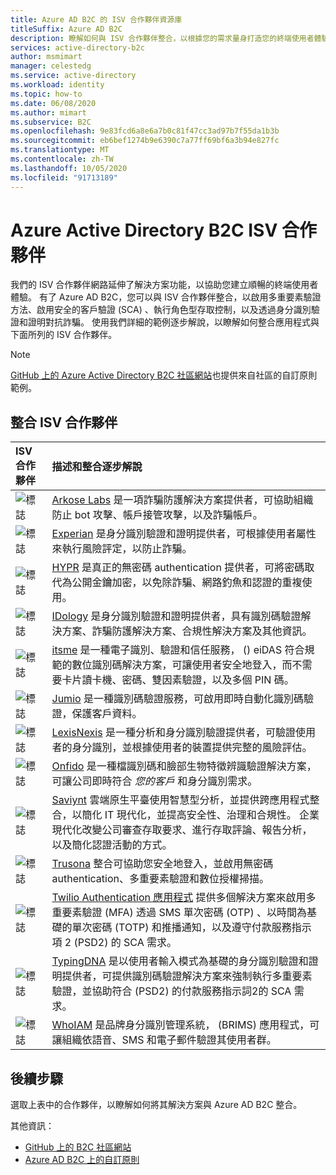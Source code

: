 ```yaml
---
title: Azure AD B2C 的 ISV 合作夥伴資源庫
titleSuffix: Azure AD B2C
description: 瞭解如何與 ISV 合作夥伴整合，以根據您的需求量身打造您的終端使用者體驗。 我們的合作夥伴網路延伸了解決方案功能;啟用 MFA、保護客戶驗證、角色型存取控制;透過身份驗證驗證來對抗詐騙。
services: active-directory-b2c
author: msmimart
manager: celestedg
ms.service: active-directory
ms.workload: identity
ms.topic: how-to
ms.date: 06/08/2020
ms.author: mimart
ms.subservice: B2C
ms.openlocfilehash: 9e83fcd6a8e6a7b0c81f47cc3ad97b7f55da1b3b
ms.sourcegitcommit: eb6bef1274b9e6390c7a77ff69bf6a3b94e827fc
ms.translationtype: MT
ms.contentlocale: zh-TW
ms.lasthandoff: 10/05/2020
ms.locfileid: "91713189"
---
```

# <a name="azure-active-directory-b2c-isv-partners"></a>Azure Active Directory B2C ISV 合作夥伴

我們的 ISV 合作夥伴網路延伸了解決方案功能，以協助您建立順暢的終端使用者體驗。 有了 Azure AD B2C，您可以與 ISV 合作夥伴整合，以啟用多重要素驗證方法、啟用安全的客戶驗證 (SCA) 、執行角色型存取控制，以及透過身分識別驗證和證明對抗詐騙。 使用我們詳細的範例逐步解說，以瞭解如何整合應用程式與下面所列的 ISV 合作夥伴。

>[!NOTE]
>[GitHub 上的 Azure Active Directory B2C 社區網站](https://azure-ad-b2c.github.io/azureadb2ccommunity.io/)也提供來自社區的自訂原則範例。

## <a name="integration-isv-partners"></a>整合 ISV 合作夥伴

| ISV 合作夥伴 | 描述和整合逐步解說  |
| :--- | :--- |
| ![標誌](./media/partner-gallery/arkose-logo.png) | [Arkose Labs](./partner-arkose-labs.md) 是一項詐騙防護解決方案提供者，可協助組織防止 bot 攻擊、帳戶接管攻擊，以及詐騙帳戶。
| ![標誌](./media/partner-gallery/experian-logo.png) | [Experian](./partner-experian.md) 是身分識別驗證和證明提供者，可根據使用者屬性來執行風險評定，以防止詐騙。|
| ![標誌](./media/partner-gallery/hypr-logo.png) | [HYPR](./partner-hypr.md) 是真正的無密碼 authentication 提供者，可將密碼取代為公開金鑰加密，以免除詐騙、網路釣魚和認證的重複使用。|
| ![標誌](./media/partner-gallery/idology-logo.png) | [IDology](./partner-idology.md) 是身分識別驗證和證明提供者，具有識別碼驗證解決方案、詐騙防護解決方案、合規性解決方案及其他資訊。|
| ![標誌](./media/partner-gallery/itsme-logo.png) | [itsme](./partner-itsme.md) 是一種電子識別、驗證和信任服務， () eiDAS 符合規範的數位識別碼解決方案，可讓使用者安全地登入，而不需要卡片讀卡機、密碼、雙因素驗證，以及多個 PIN 碼。 |
| ![標誌](./media/partner-gallery/jumio-logo.png) | [Jumio](./partner-jumio.md) 是一種識別碼驗證服務，可啟用即時自動化識別碼驗證，保護客戶資料。 |
| ![標誌](./media/partner-gallery/lexisnexis-logo.png) | [LexisNexis](./partner-lexisnexis.md) 是一種分析和身分識別驗證提供者，可驗證使用者的身分識別，並根據使用者的裝置提供完整的風險評估。 |
| ![標誌](./media/partner-gallery/onfido-logo.png) | [Onfido](./partner-onfido.md) 是一種檔識別碼和臉部生物特徵辨識驗證解決方案，可讓公司即時符合 *您的客戶* 和身分識別需求。  |
| ![標誌](./media/partner-gallery/saviynt-logo.png) | [Saviynt](./partner-saviynt.md) 雲端原生平臺使用智慧型分析，並提供跨應用程式整合，以簡化 IT 現代化，並提高安全性、治理和合規性。 企業現代化改變公司審查存取要求、進行存取評論、報告分析，以及簡化認證活動的方式。  |
| ![標誌](./media/partner-gallery/trusona-logo.png) | [Trusona](./partner-trusona.md) 整合可協助您安全地登入，並啟用無密碼 authentication、多重要素驗證和數位授權掃描。|
| ![標誌](./media/partner-gallery/twilio-logo.png) | [Twilio Authentication 應用程式](./partner-twilio.md) 提供多個解決方案來啟用多重要素驗證 (MFA) 透過 SMS 單次密碼 (OTP) 、以時間為基礎的單次密碼 (TOTP) 和推播通知，以及遵守付款服務指示項 2 (PSD2) 的 SCA 需求。|
| ![標誌](./media/partner-gallery/typingdna-logo.png) | [TypingDNA](./partner-typingdna.md) 是以使用者輸入模式為基礎的身分識別驗證和證明提供者，可提供識別碼驗證解決方案來強制執行多重要素驗證，並協助符合 (PSD2) 的付款服務指示詞2的 SCA 需求。 |
| ![標誌](./media/partner-gallery/whoiam-logo.png) | [WhoIAM](./partner-whoiam.md) 是品牌身分識別管理系統， (BRIMS) 應用程式，可讓組織依語音、SMS 和電子郵件驗證其使用者群。 

## <a name="next-steps"></a>後續步驟

選取上表中的合作夥伴，以瞭解如何將其解決方案與 Azure AD B2C 整合。

其他資訊：

- [GitHub 上的 B2C 社區網站](https://azure-ad-b2c.github.io/azureadb2ccommunity.io/)
- [Azure AD B2C 上的自訂原則](custom-policy-overview.md)

